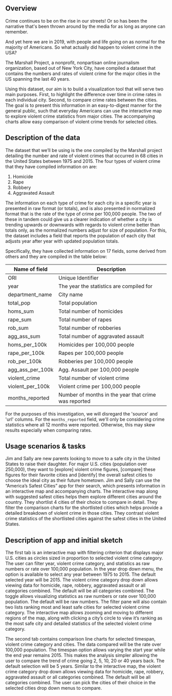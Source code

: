 
## Overview

Crime continues to be on the rise in our streets! Or so has been the narrative that's been thrown around by the media for as long as anyone can remember. 

And yet here we are in 2019, with people and life going on as normal for the majority of Americans. So what actually did happen to violent crime in the USA?

The Marshall Project, a nonprofit, nonpartisan online journalism organization, based out of New York City, have compiled a dataset that contains the numbers and rates of violent crime for the major cities in the US spanning the last 40 years.

Using this dataset, our aim is to build a visualization tool that will serve two main purposes. First, to highlight the difference over time in crime rates in each individual city. Second, to compare crime rates between the cities. The goal is to present this information in an easy-to-digest manner for the general public, such that everyday Americans can use the interactive map to explore violent crime statistics from major cities. The accompanying charts allow easy comparison of violent crime trends for selected cities.

## Description of the data

The dataset that we’ll be using is the one compiled by the Marshall project detailing the number and rate of violent crimes that occurred in 68 cities in the United States between 1975 and 2015. The four types of violent crime that they have compiled information on are:

1) Homicide
2) Rape
3) Robbery
4) Aggravated Assault

The information on each type of crime for each city in a specific year is presented in raw format (or totals), and is also presented in normalized format that is the rate of the type of crime per 100,000 people. The two of these in tandem could give us a clearer indication of whether a city is trending upwards or downwards with regards to violent crime better than totals only, as the normalized numbers adjust for size of population. For this, the dataset includes a field that reports the population of each city that adjusts year after year with updated population totals.

Specifically, they have collected information on 17 fields, some derived from others and they are compiled in the table below:

 | Name of field    | Description |
 | -----------------|-------------------------|
 | ORI              | Unique Identifier |
 | year             | The year the statistics are compiled for | 
 | department_name  | City name |
 | total_pop        | Total population |
 | homs_sum         | Total number of homicides |
 | rape_sum         | Total number of rapes |
 | rob_sum          | Total number of robberies |
 | agg_ass_sum      | Total number of aggravated assault |
 | homs_per_100k    | Homicides per 100,000 people |
 | rape_per_100k    | Rapes per 100,000 people |
 | rob_per_100k     | Robberies per 100,000 people |
 | agg_ass_per_100k | Agg. Assault per 100,000 people |
 | violent_crime    | Total number of violent crime |
 | violent_per_100k | Violent crime per 100,000 people |
 | months_reported  | Number of months in the year that crime was reported |

 For the purposes of this investigation, we will disregard the 'source' and 'url' columns. For the `months_reported` field, we'll only be considering crime statistics where all 12 months were reported. Otherwise, this may skew results especially when comparing rates.

## Usage scenarios & tasks

Jim and Sally are new parents looking to move to a safe city in the United States to raise their daughter. For major U.S. cities (population over 250,000), they want to [explore] violent crime figures, [compare] these figures for their favorite cities and [identify] the overall safest cities to choose the ideal city as their future hometown. Jim and Sally can use the “America’s Safest Cities” app for their search, which presents information in an interactive map and accompanying charts. The interactive map along with suggested safest cities helps them explore different cities around the country. They shortlist 4 cities of their choice to compare in detail. They filter the comparison charts for the shortlisted cities which helps provide a detailed breakdown of violent crime in those cities. They contrast violent crime statistics of the shortlisted cities against the safest cities in the United States.

## Description of app and initial sketch

The first tab is an interactive map with filtering criterion that displays major U.S. cities as circles sized in proportion to selected violent crime category. The user can filter year, violent crime category, and statistics as raw numbers or rate over 100,000 population. In the year drop down menu, the option is available to select any year between 1975 to 2015. The default selected year will be 2015. The violent crime category drop down allows viewing data for homicide, rape, robbery, aggravated assault or all categories combined. The default will be all categories combined. The toggle allows visualizing statistics as raw numbers or rate over 100,000 population. The default will be raw numbers. The filter pane will also contain two lists ranking most and least safe cities for selected violent crime category. The interactive map allows zooming and moving to different regions of the map, along with clicking a city’s circle to view it’s ranking as the most safe city and detailed statistics of the selected violent crime category.

The second tab contains comparison line charts for selected timespan, violent crime category and cities. The data compared will be the rate over 100,000 population. The timespan option allows varying the start year while the end year remains 2015. This makes the analysis simpler allowing the user to compare the trend of crime going 2, 5, 10, 20 or 40 years back. The default selection will be 5 years. Similar to the interactive map, the violent crime category drop down allows viewing data for homicide, rape, robbery, aggravated assault or all categories combined. The default will be all categories combined. The user can pick the cities of their choice in the selected cities drop down menus to compare.
